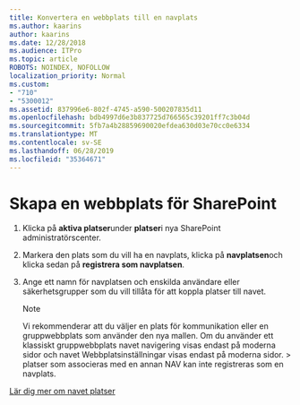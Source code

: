 ```yaml
---
title: Konvertera en webbplats till en navplats
ms.author: kaarins
author: kaarins
ms.date: 12/28/2018
ms.audience: ITPro
ms.topic: article
ROBOTS: NOINDEX, NOFOLLOW
localization_priority: Normal
ms.custom:
- "710"
- "5300012"
ms.assetid: 837996e6-802f-4745-a590-500207835d11
ms.openlocfilehash: bdb4997d6e3b837725d766565c39201ff7c3b04d
ms.sourcegitcommit: 5fb7a4b28859690020efdea630d03e70cc0e6334
ms.translationtype: MT
ms.contentlocale: sv-SE
ms.lasthandoff: 06/28/2019
ms.locfileid: "35364671"
---
```

# <a name="create-a-sharepoint-hub-site"></a>Skapa en webbplats för SharePoint

1. Klicka på **aktiva platser**under **platser**i nya SharePoint administratörscenter.

2. Markera den plats som du vill ha en navplats, klicka på **navplatsen**och klicka sedan på **registrera som navplatsen**.

3. Ange ett namn för navplatsen och enskilda användare eller säkerhetsgrupper som du vill tillåta för att koppla platser till navet.

    > [!NOTE]
    >  Vi rekommenderar att du väljer en plats för kommunikation eller en gruppwebbplats som använder den nya mallen. Om du använder ett klassiskt gruppwebbplats navet navigering visas endast på moderna sidor och navet Webbplatsinställningar visas endast på moderna sidor. > platser som associeras med en annan NAV kan inte registreras som en navplats.
  
[Lär dig mer om navet platser](https://go.microsoft.com/fwlink/?linkid=869149)
  